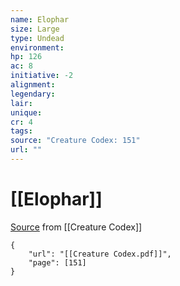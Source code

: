 ```yaml
---
name: Elophar
size: Large
type: Undead
environment: 
hp: 126
ac: 8
initiative: -2
alignment: 
legendary: 
lair: 
unique: 
cr: 4
tags: 
source: "Creature Codex: 151"
url: ""
---
```

# [[Elophar]]

[Source](zotero://open-pdf/library/items/NTNKJRHG?page=151) from [[Creature Codex]]

```pdf
{
	"url": "[[Creature Codex.pdf]]",
	"page": [151]
}
```

